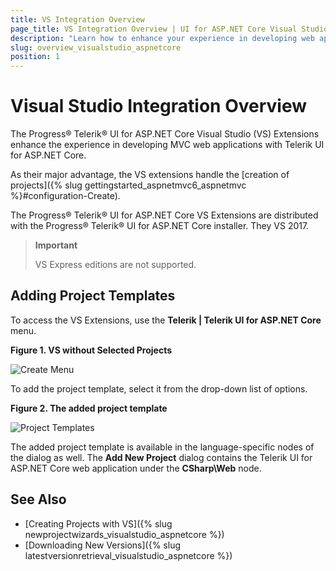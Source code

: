 ```yaml
---
title: VS Integration Overview
page_title: VS Integration Overview | UI for ASP.NET Core Visual Studio Integration
description: "Learn how to enhance your experience in developing web applications with Progress&reg; Telerik&reg; UI for ASP.NET Core."
slug: overview_visualstudio_aspnetcore
position: 1
---
```


# Visual Studio Integration Overview

The Progress&reg; Telerik&reg; UI for ASP.NET Core Visual Studio (VS) Extensions enhance the experience in developing MVC web applications with Telerik UI for ASP.NET Core.

As their major advantage, the VS extensions handle the [creation of projects]({% slug gettingstarted_aspnetmvc6_aspnetmvc %}#configuration-Create).

The Progress&reg; Telerik&reg; UI for ASP.NET Core VS Extensions are distributed with the Progress&reg; Telerik&reg; UI for ASP.NET Core installer. They VS 2017.

> **Important**
>
> VS Express editions are not supported.

## Adding Project Templates

To access the VS Extensions, use the **Telerik | Telerik UI for ASP.NET Core** menu.

**Figure 1. VS without Selected Projects**

![Create Menu](images/create-project-core.png)

To add the project template, select it from the drop-down list of options.

**Figure 2. The added project template**

![Project Templates](images/project-template-core.png)

The added project template is available in the language-specific nodes of the dialog as well. The **Add New Project** dialog contains the Telerik UI for ASP.NET Core web application under the **CSharp\Web** node.

## See Also

* [Creating Projects with VS]({% slug newprojectwizards_visualstudio_aspnetcore %})
* [Downloading New Versions]({% slug latestversionretrieval_visualstudio_aspnetcore %})
